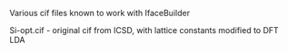 Various cif files known to work with IfaceBuilder

Si-opt.cif - original cif from ICSD, with lattice constants  modified to DFT LDA
